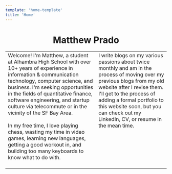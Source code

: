 ```yaml
---
template: 'home-template'
title: 'Home'
---
```


<h1 style="text-align: center;"> Matthew Prado </h1> 

<table style="border:none;">
    <tr>
        <td>Welcome! I'm Matthew, a student at Alhambra High School with over 10+ years of experience in information & communication technology, computer science, and business. I'm seeking opportunities in the fields of quantitative finance, software engineering, and startup culture via telecommute or in the vicinity of the SF Bay Area.<br><br>In my free time, I love playing chess, wasting my time in video games, learning new languages, getting a good workout in, and building too many keyboards to know what to do with.<br><br></td>
        
<td style="vertical-align:top">I write blogs on my various passions about twice monthly and am in the process of moving over my previous blogs from my old website after I revise them. I'll get to the process of adding a formal portfolio to this website soon, but you can check out my LinkedIn, CV, or resume in the mean time.<br><br>
<marquee behavior="slide" direction="up"><p align='center'>
 <a href="https://www.linkedin.com/in/mapoztate/"><img height="30" width="30" src="https://user-images.githubusercontent.com/71365470/122693012-d4f14200-d1ec-11eb-8852-4bd223d3b41f.png" alt="linkedin"></a>&nbsp;&nbsp;
<a href="https://github.com/mapoztate"><img height="30" width="30" src="https://user-images.githubusercontent.com/71365470/122693123-4fba5d00-d1ed-11eb-9759-85e584827eb5.png" alt="github"></a>&nbsp;&nbsp;
<a href="/resume"><img height="30" width="30" src="https://user-images.githubusercontent.com/71365470/123560227-db843a00-d755-11eb-845e-1606b2cdb2df.png" alt="resume"></a>&nbsp;&nbsp;
<a href="mailto:matthew.f.prado@valkyriepcs.com"><img height="30" width="30" src="https://user-images.githubusercontent.com/71365470/123560224-daeba380-d755-11eb-9adb-c5a3b9de2fb8.png" alt="e-mail"></a>
</p> </marquee></td>
    </tr>
</table>